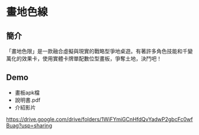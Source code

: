 # 畫地色線
## 簡介

「畫地色限」是一款融合虛擬與現實的戰略型爭地桌遊。有著許多角色技能和千變萬化的效果卡，使用實體卡牌單配數位型畫板，爭奪土地，決鬥吧！

## Demo

- 畫板apk檔
- 說明書.pdf
- 介紹影片

https://drive.google.com/drive/folders/1WiFYmiGCnHfdQvYadwP2gbcFc0wfBuag?usp=sharing
